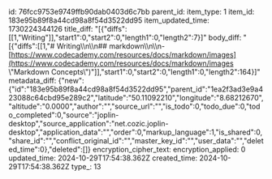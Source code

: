 id: 76fcc9753e9749ffb90dab0403d6c7bb
parent_id: 
item_type: 1
item_id: 183e95b89f8a44cd98a8f54d3522dd95
item_updated_time: 1730224344126
title_diff: "[{\"diffs\":[[1,\"Writing\"]],\"start1\":0,\"start2\":0,\"length1\":0,\"length2\":7}]"
body_diff: "[{\"diffs\":[[1,\"# Writing\\\n\\\n## markdown\\\n\\\n- [https://www.codecademy.com/resources/docs/markdown/images](https://www.codecademy.com/resources/docs/markdown/images \\\"Markdown Concepts\\\")\"]],\"start1\":0,\"start2\":0,\"length1\":0,\"length2\":164}]"
metadata_diff: {"new":{"id":"183e95b89f8a44cd98a8f54d3522dd95","parent_id":"1ea2f3ad3e9a423088c64cbd95e289c2","latitude":"50.11092210","longitude":"8.68212670","altitude":"0.0000","author":"","source_url":"","is_todo":0,"todo_due":0,"todo_completed":0,"source":"joplin-desktop","source_application":"net.cozic.joplin-desktop","application_data":"","order":0,"markup_language":1,"is_shared":0,"share_id":"","conflict_original_id":"","master_key_id":"","user_data":"","deleted_time":0},"deleted":[]}
encryption_cipher_text: 
encryption_applied: 0
updated_time: 2024-10-29T17:54:38.362Z
created_time: 2024-10-29T17:54:38.362Z
type_: 13